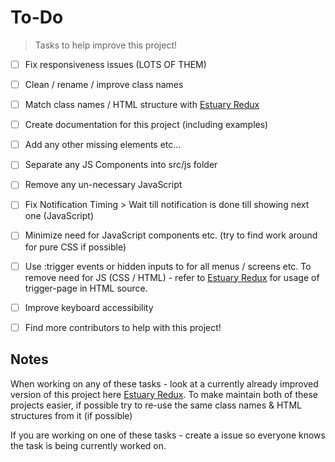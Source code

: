 # To-Do

> Tasks to help improve this project!  


- [ ] Fix responsiveness issues (LOTS OF THEM)
- [ ] Clean / rename / improve class names
 - [ ] Match class names / HTML structure with [Estuary Redux](https://github.com/MarketingPipeline/Estuary-Redux)
- [ ] Create documentation for this project (including examples)
- [ ] Add any other missing elements etc...
- [ ] Separate any JS Components into src/js folder
 - [ ] Remove any un-necessary JavaScript
- [ ] Fix Notification Timing > Wait till notification is done till showing next one (JavaScript)
- [ ] Minimize need for JavaScript components etc. (try to find work around for pure CSS if possible)
- [ ] Use :trigger events or hidden inputs to for all menus / screens etc. To remove need for JS (CSS / HTML) - refer to [Estuary Redux](https://github.com/MarketingPipeline/Estuary-Redux) for usage of trigger-page in HTML source. 
- [ ] Improve keyboard accessibility 
- [ ] Find more contributors to help with this project! 


## Notes 

When working on any of these tasks - look at a currently already improved version of this project here [Estuary Redux](https://github.com/MarketingPipeline/Estuary-Redux). To make maintain both of these projects easier, if possible try to re-use the same class names & HTML structures from it (if possible)

If you are working on one of these tasks - create a issue so everyone knows the task is being currently worked on.
